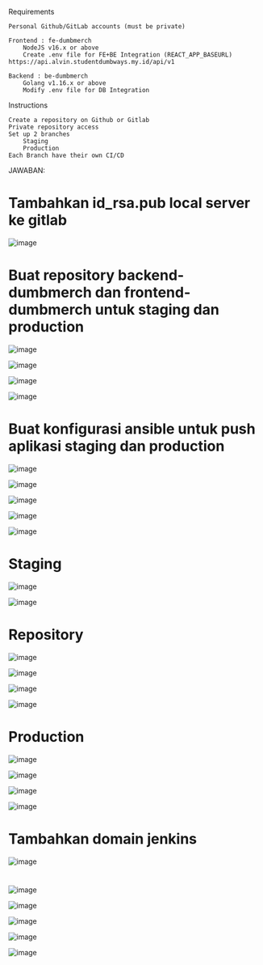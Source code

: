 Requirements

    Personal Github/GitLab accounts (must be private)

    Frontend : fe-dumbmerch
        NodeJS v16.x or above
        Create .env file for FE+BE Integration (REACT_APP_BASEURL) https://api.alvin.studentdumbways.my.id/api/v1

    Backend : be-dumbmerch
        Golang v1.16.x or above
        Modify .env file for DB Integration

Instructions

    Create a repository on Github or Gitlab
    Private repository access
    Set up 2 branches
        Staging
        Production
    Each Branch have their own CI/CD
    
JAWABAN:

# Tambahkan id_rsa.pub local server ke gitlab

![image](https://github.com/user-attachments/assets/e94de5c9-7f81-45eb-afe3-59c2d72ad817)

# Buat repository backend-dumbmerch dan frontend-dumbmerch untuk staging dan production

![image](https://github.com/user-attachments/assets/c8b303ed-d96e-403e-89e0-a8a18fc5a1ed)

![image](https://github.com/user-attachments/assets/4eb69e3d-8881-4731-806a-6ab615139aa7)

![image](https://github.com/user-attachments/assets/bf912d30-a7bf-4818-b6ae-173964e46808)

![image](https://github.com/user-attachments/assets/a9011b88-be29-4296-a41c-ce96f0dd67ea)

# Buat konfigurasi ansible untuk push aplikasi staging dan production

![image](https://github.com/user-attachments/assets/82db4748-8dad-467c-824f-e209d2ee856d)

![image](https://github.com/user-attachments/assets/87d7e56d-f136-4b7a-8d41-3e6d3010b649)

![image](https://github.com/user-attachments/assets/b6ec8aa5-1eae-4eb7-80c1-c830fe3ff808)

![image](https://github.com/user-attachments/assets/731705a8-aa3d-42f1-badf-b9c3634bfe40)

![image](https://github.com/user-attachments/assets/edb1b0a8-4909-43b7-8743-6698f7485f16)

# Staging

![image](https://github.com/user-attachments/assets/a6a83b94-5e68-44a4-9463-0068036f8570)

![image](https://github.com/user-attachments/assets/965b1d9b-3f13-40eb-b300-3be33b51275d)

# Repository

![image](https://github.com/user-attachments/assets/38bbf131-69fe-4201-9a5d-0c2b5ee6e44c)

![image](https://github.com/user-attachments/assets/ce124e6e-314d-4615-adee-da47593a9548)

![image](https://github.com/user-attachments/assets/197a4586-1a12-4d6a-a73b-eb2da90de54e)

![image](https://github.com/user-attachments/assets/9e62d605-4cf7-4dc9-a19b-d3422649bf93)

# Production

![image](https://github.com/user-attachments/assets/f11b5682-1a41-4bcf-805b-5394dbad34b1)

![image](https://github.com/user-attachments/assets/10748e1d-2fb6-4fc1-8f8c-705dd94707df)

![image](https://github.com/user-attachments/assets/0c3e46e3-5cd8-4413-a3d7-4b2a40d0931f)

![image](https://github.com/user-attachments/assets/28158042-0de6-405f-9c69-25ee891c2524)

# Tambahkan domain jenkins

![image](https://github.com/user-attachments/assets/fb015997-d7bd-40d4-8b31-ee55c162cbcc)

#

![image](https://github.com/user-attachments/assets/16c3824f-98ef-43fe-ba27-3eb69c291d5b)

![image](https://github.com/user-attachments/assets/6a660804-18fd-4c94-b5b6-ca86aace6afe)

![image](https://github.com/user-attachments/assets/cdf2e565-a596-4c4d-8021-dea3d0da0828)

![image](https://github.com/user-attachments/assets/b84ce996-77ad-4096-8be5-cc71022d03ee)

![image](https://github.com/user-attachments/assets/b07b191f-70c4-4b21-85f1-138c788ca5bb)

